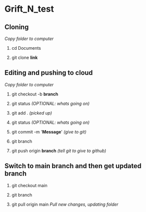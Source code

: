 # Grift_N_test

## Cloning
*Copy folder to computer*
1. cd Documents

2. git clone **link**

## Editing and pushing to cloud
*Copy folder to computer*
1. git checkout -b **branch**
  
2. git status *(OPTIONAL: whats going on)*

3. git add . *(picked up)*

4. git status *(OPTIONAL: whats going on)*

5. git commit -m '**Message**' *(give to git)*

6. git branch

7. git push origin **branch** *(tell git to give to github)*


## Switch to main branch and then get updated branch
1. git checkout main

2. git branch

3. git pull origin main *Pull new changes, updating folder*
